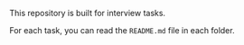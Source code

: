 This repository is built for interview tasks.

For each task, you can read the `README.md` file in each folder. 

